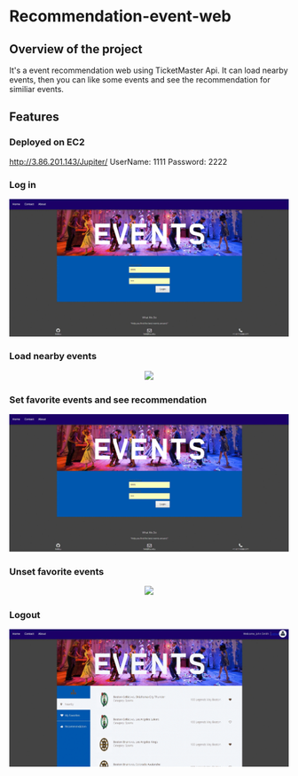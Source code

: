 # Recommendation-event-web

## Overview of the project
It's a event recommendation web using TicketMaster Api. It can load nearby events, then you can like some events and see the recommendation for similiar events.


## Features
### Deployed on EC2
http://3.86.201.143/Jupiter/
UserName: 1111 Password: 2222

### Log in
<p align="center"><img src="https://github.com/helibu/Recommendation-event-web/blob/master/pics/login.gif"></p>

### Load nearby events

<p align="center"><img src="https://github.com/helibu/Recommendation-event-web/blob/master/pics/overall.gif"></p>

### Set favorite events and see recommendation

<p align="center"><img src="https://github.com/helibu/Recommendation-event-web/blob/master/pics/login.gif"></p>

### Unset favorite events

<p align="center"><img src="https://github.com/helibu/Recommendation-event-web/blob/master/pics/setfav.gif"></p>

### Logout

<p align="center"><img src="https://github.com/helibu/Recommendation-event-web/blob/master/pics/unsetfav.gif"></p>
